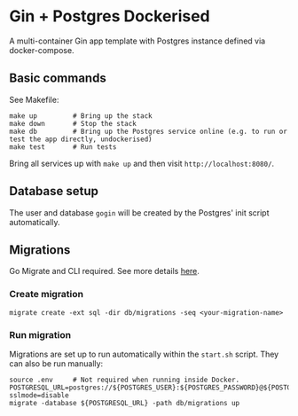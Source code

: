 # Gin + Postgres Dockerised
A multi-container Gin app template with Postgres instance defined via docker-compose.

## Basic commands
See Makefile:
```
make up         # Bring up the stack
make down       # Stop the stack
make db         # Bring up the Postgres service online (e.g. to run or test the app directly, undockerised)
make test       # Run tests
```

Bring all services up with `make up` and then visit `http://localhost:8080/`.

## Database setup
The user and database `gogin` will be created by the Postgres' init script automatically.

## Migrations
Go Migrate and CLI required. See more details [here](https://github.com/golang-migrate/migrate/blob/master/database/postgres/TUTORIAL.md).

### Create migration
```
migrate create -ext sql -dir db/migrations -seq <your-migration-name>
```

### Run migration
Migrations are set up to run automatically within the `start.sh` script. They can also be run manually:

```
source .env     # Not required when running inside Docker.
POSTGRESQL_URL=postgres://${POSTGRES_USER}:${POSTGRES_PASSWORD}@${POSTGRES_HOST}:${POSTGRES_PORT}/${POSTGRES_DB}?sslmode=disable
migrate -database ${POSTGRESQL_URL} -path db/migrations up
```
